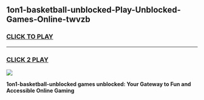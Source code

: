 
## 1on1-basketball-unblocked-Play-Unblocked-Games-Online-twvzb
<h3>
<a href="https://premium76.site?title=1on1-basketball-unblocked&ref=25A">CLICK TO PLAY</a></h3>
<hr>

<h3>
<a href="https://premium76.site?title=1on1-basketball-unblocked&ref=25A">CLICK 2 PLAY</a>
  
</h3>

<a href="https://premium76.site?title=1on1-basketball-unblocked&ref=25A"><img src="https://clearcache.store/games.png"></a>


**1on1-basketball-unblocked games unblocked: Your Gateway to Fun and Accessible Online Gaming**

